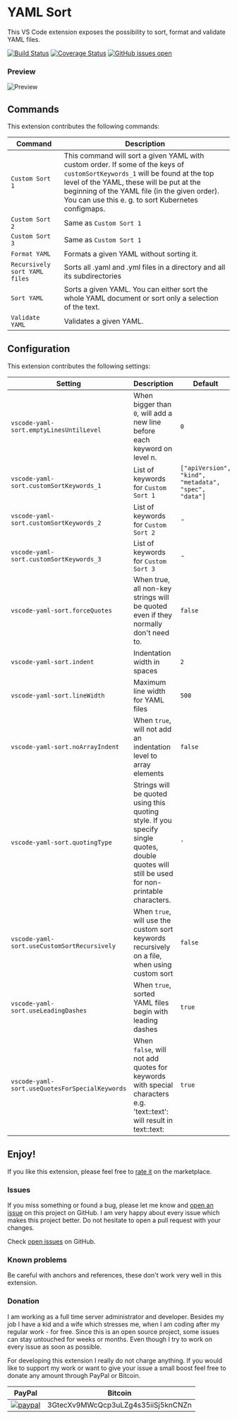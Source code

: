 # YAML Sort
This VS Code extension exposes the possibility to sort, format and validate YAML files.

[![Build Status](https://travis-ci.org/pascalre/vscode-yaml-sort.svg?branch=master)](https://travis-ci.org/pascalre/vscode-yaml-sort)
[![Coverage Status](https://coveralls.io/repos/github/pascalre/vscode-yaml-sort/badge.svg?branch=master)](https://coveralls.io/github/pascalre/vscode-yaml-sort?branch=master)
[![GitHub issues open](https://img.shields.io/github/issues/pascalre/vscode-yaml-sort.svg)](https://github.com/pascalre/vscode-yaml-sort/issues)

### Preview
![Preview](images/preview.gif)

## Commands
This extension contributes the following commands:

| Command                                        | Description                                                                                           |
|------------------------------------------------|-------------------------------------------------------------------------------------------------------|
| `Custom Sort 1`                                | This command will sort a given YAML with custom order. If some of the keys of `customSortKeywords_1` will be found at the top level of the YAML, these will be put at the beginning of the YAML file (in the given order). You can use this e. g. to sort Kubernetes configmaps. |
| `Custom Sort 2`                                | Same as `Custom Sort 1`                                                                               |
| `Custom Sort 3`                                | Same as `Custom Sort 1`                                                                               |
| `Format YAML`                                  | Formats a given YAML without sorting it.                                                              |
| `Recursively sort YAML files`                  | Sorts all .yaml and .yml files in a directory and all its subdirectories                              |
| `Sort YAML`                                    | Sorts a given YAML. You can either sort the whole YAML document or sort only a selection of the text. |
| `Validate YAML`                                | Validates a given YAML.                                                                               |

## Configuration
This extension contributes the following settings:

| Setting                                        | Description                                                                                                          | Default |
|------------------------------------------------|--------------------------------------------------------------------------------------------------------------------- | ------- |
| `vscode-yaml-sort.emptyLinesUntilLevel`        | When bigger than `0`, will add a new line before each keyword on level n.                                            | `0`     |
| `vscode-yaml-sort.customSortKeywords_1`        | List of keywords for `Custom Sort 1`                                                                                 | `["apiVersion", "kind", "metadata", "spec", "data"]`                       |
| `vscode-yaml-sort.customSortKeywords_2`        | List of keywords for `Custom Sort 2`                                                                                 | -       |
| `vscode-yaml-sort.customSortKeywords_3`        | List of keywords for `Custom Sort 3`                                                                                 | -       |
| `vscode-yaml-sort.forceQuotes`                 | When true, all non-key strings will be quoted even if they normally don't need to.                                   | `false` |
| `vscode-yaml-sort.indent`                      | Indentation width in spaces                                                                                          | `2`     |
| `vscode-yaml-sort.lineWidth`                   | Maximum line width for YAML files                                                                                    | `500`   |
| `vscode-yaml-sort.noArrayIndent`               | When `true`, will not add an indentation level to array elements                                                     | `false` |
| `vscode-yaml-sort.quotingType`                 | Strings will be quoted using this quoting style. If you specify single quotes, double quotes will still be used for non-printable characters.   | `'` |
| `vscode-yaml-sort.useCustomSortRecursively`    | When `true`, will use the custom sort keywords recursively on a file, when using custom sort                         | `false` |
| `vscode-yaml-sort.useLeadingDashes`            | When `true`, sorted YAML files begin with leading dashes                                                             | `true`  |
| `vscode-yaml-sort.useQuotesForSpecialKeywords` | When `false`, will not add quotes for keywords with special characters e.g. 'text::text': will result in text::text: | `true`  |

## Enjoy!

If you like this extension, please feel free to [rate it](https://marketplace.visualstudio.com/items?itemName=PascalReitermann93.vscode-yaml-sort&ssr=false#review-details) on the marketplace.

### Issues
If you miss something or found a bug, please let me know and [open an issue](https://github.com/pascalre/vscode-yaml-sort/issues/new) on this project on GitHub. I am very happy about every issue which makes this project better. Do not hesitate to open a pull request with your changes.

Check [open issues](https://github.com/pascalre/vscode-yaml-sort/issues) on GitHub.

### Known problems

Be careful with anchors and references, these don't work very well in this extension.

### Donation

I am working as a full time server administrator and developer. Besides my job I have a kid and a wife which stresses me, when I am coding after my regular work - for free. Since this is an open source project, some issues can stay untouched for weeks or months. Even though I try to work on every issue as soon as possible. 

For developing this extension I really do not charge anything. If you would like to support my work or want to give your issue a small boost feel free to donate any amount through PayPal or Bitcoin.

| PayPal                                                                                               | Bitcoin                             |
|------------------------------------------------------------------------------------------------------|------------------------------------ |
|[![paypal](https://www.paypalobjects.com/en_US/i/btn/btn_donateCC_LG.gif)](https://paypal.me/derpascal/5) | 3GtecXv9MWcQcp3uLZg4s35iiSj5knCNZn  |
